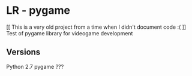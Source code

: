 # LR - pygame

[[ This is a very old project from a time when I didn't document code :( ]]
Test of pygame library for videogame development

## Versions
Python 2.7
pygame ???